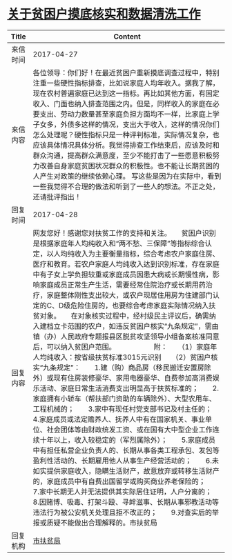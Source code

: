 # <a href="http://www.shangluo.gov.cn/zmhd/ldxxxx.jsp?urltype=leadermail.LeaderMailContentUrl&wbtreeid=1112&leadermailid=4102">关于贫困户摸底核实和数据清洗工作</a>
|Title|Content|
|:---:|---|
|来信时间|2017-04-27|
|来信内容|各位领导：你们好！在最近贫困户重新摸底调查过程中，特别注重一些硬性指标排查，比如说家庭人均年收入。据我了解，现在农村普遍家庭已达到这一指标。再比如其他方面，有固定收入、门面也纳入排查范围之内。但是，同样收入的家庭在必要支出、劳动力数量甚至家庭负担方面均不一样，比家庭上学子女多，外债多这样的情况，支出大于收入，这样的情况你们怎么处理呢？硬性指标只是一种评判标准，实际情况复杂，也应该具体情况具体分析。我觉得排查工作结束后，应该及时和群众沟通，提高群众满意度，至少不能打击了一些愿意积极努力改善自身家庭贫困状况群众的积极性。也不能让长期贫困的人产生对政策的继续依赖心理。 写这些是因为在实际中，看到一些我觉得不合理的做法和听到了一些人的想法。不正之处，还请批评指出！|
|回复时间|2017-04-28|
|回复内容|网友您好！感谢您对扶贫工作的支持和关注。　　贫困户识别是根据家庭年人均纯收入和“两不愁、三保障”等指标综合认定，以人均纯收入为主要衡量指标，综合考虑农户家庭住房、医疗和教育。若农户家庭人均纯收入达到识别标准，存在家庭中有子女上学负担较重或家庭成员因患大病或长期慢性病，影响家庭成员正常生产生活，需要经常住院治疗或长期用药治疗，家庭整体刚性支出较大，或农户现居住用房为住建部门认定的C、D级危险住房的，也要综合考虑家庭实际情况纳入扶贫对象。　　在对象核实过程中，经村级民主评议后，确需纳入建档立卡范围的农户，如违反贫困户核实“九条规定”，需由镇（办）人民政府专题报县区脱贫攻坚领导小组备案核准同意后，可以纳入贫困户范围。　　　　　　附：　　（1）家庭年人均纯收入：按省级扶贫标准3015元识别　　（2）贫困户核实“九条规定”：　　1.建（购）商品房（移民搬迁安置房除外）或现有住房装修豪华、家用电器豪华、自费参加高消费娱乐活动、家庭日常生活消费支出明显高于扶贫标准的；　　2.家庭拥有小轿车（帮扶部门资助的车辆除外）、大型农用车、工程机械的；　　3.家中有现任村党支部书记及村主任的；　　4.家庭成员或法定赡养人、抚养人中有在国家机关、事业单位、社会团体等由财政统发工资、或在国有大中型企业工作连续十年以上，收入较稳定的（军烈属除外）；　　5.家庭成员中有担任私营企业负责人的、长期从事各类工程承包、发包等盈利性活动的、长期雇用他人从事生产经营活动的；　　6.未如实提供家庭收入，隐瞒生活财产，故意放弃或转移生活财产的，家庭成员中有自费出国留学或购买商业养老保险的；　　7.家中长期无人并无法提供其实际居住证明，人户分离的；　　8.因赌博、吸毒、打架斗殴、寻衅滋事、长期从事邪教活动等违法行为被公安机关处理且拒不改正的；　　9.对查实后的举报或质疑不能做出合理解释的。市扶贫局|
|回复机构|<a href="../../categories/agencies/市扶贫局.md">市扶贫局</a>|